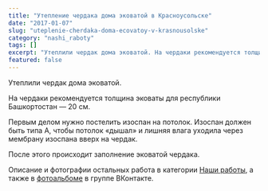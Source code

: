 ```yaml
---
title: "Утепление чердака дома эковатой в Красноусольске"
date: "2017-01-07"
slug: "uteplenie-cherdaka-doma-ecovatoy-v-krasnousolske"
category: "nashi_raboty"
tags: []
excerpt: "Утеплили чердак дома эковатой. На чердаки рекомендуется толщина эковаты для республики Башкортостан — 20 см. Первым делом нужно постелить изоспан на потолок. Изоспан должен быть типа А, чтобы потолок ..."
featured: false
---
```


Утеплили чердак дома эковатой.

На чердаки рекомендуется толщина эковаты для республики Башкортостан — 20 см.

Первым делом нужно постелить изоспан на потолок. Изоспан должен быть типа А, чтобы потолок &#171;дышал&#187; и лишняя влага уходила через мембрану изоспана вверх на чердак.

После этого происходит заполнение эковатой чердака.

Описание и фотографии остальных работа в категории [Наши работы](http://ecovata-str.ru/cat/nashi_raboty/), а также в [фотоальбоме](https://vk.com/albums-74267890) в группе ВКонтакте.
